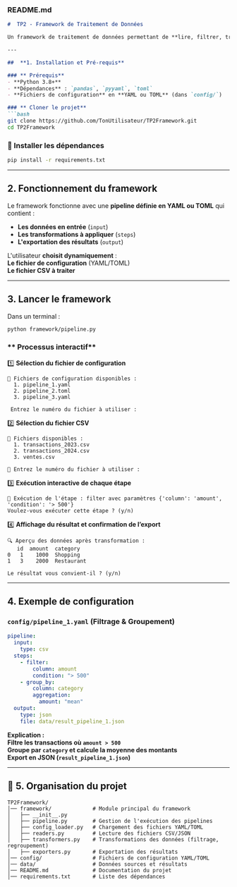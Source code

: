 
### **README.md**
```md
#  TP2 - Framework de Traitement de Données

Un framework de traitement de données permettant de **lire, filtrer, transformer et exporter des données** de manière automatisée et interactive à l'aide de fichiers **YAML/TOML**.  

---

##  **1. Installation et Pré-requis**

### ** Prérequis**
- **Python 3.8+**
- **Dépendances** : `pandas`, `pyyaml`, `toml`
- **Fichiers de configuration** en **YAML ou TOML** (dans `config/`)

### ** Cloner le projet**
```bash
git clone https://github.com/TonUtilisateur/TP2Framework.git
cd TP2Framework
```

### **🔹 Installer les dépendances**
```bash
pip install -r requirements.txt
```

---

##  **2. Fonctionnement du framework**
Le framework fonctionne avec une **pipeline définie en YAML ou TOML** qui contient :
- **Les données en entrée** (`input`)
- **Les transformations à appliquer** (`steps`)
- **L'exportation des résultats** (`output`)

L'utilisateur **choisit dynamiquement** :  
 **Le fichier de configuration** (YAML/TOML)  
 **Le fichier CSV à traiter**  

---

## **3. Lancer le framework**
Dans un terminal :
```bash
python framework/pipeline.py
```

### ** Processus interactif**
1️⃣ **Sélection du fichier de configuration**
```
📂 Fichiers de configuration disponibles :
  1. pipeline_1.yaml
  2. pipeline_2.toml
  3. pipeline_3.yaml

 Entrez le numéro du fichier à utiliser :
```

2️⃣ **Sélection du fichier CSV**
```
📂 Fichiers disponibles :
  1. transactions_2023.csv
  2. transactions_2024.csv
  3. ventes.csv

🔹 Entrez le numéro du fichier à utiliser :
```

3️⃣ **Exécution interactive de chaque étape**
```
📌 Exécution de l'étape : filter avec paramètres {'column': 'amount', 'condition': '> 500'}
Voulez-vous exécuter cette étape ? (y/n)
```

4️⃣ **Affichage du résultat et confirmation de l’export**
```
🔍 Aperçu des données après transformation :
   id  amount  category
0   1    1000  Shopping
1   3    2000  Restaurant

Le résultat vous convient-il ? (y/n)
```

---

## **4. Exemple de configuration**
### **`config/pipeline_1.yaml` (Filtrage & Groupement)**
```yaml
pipeline:
  input:
    type: csv
  steps:
    - filter:
        column: amount
        condition: "> 500"
    - group_by:
        column: category
        aggregation:
          amount: "mean"
  output:
    type: json
    file: data/result_pipeline_1.json
```
**Explication :**  
**Filtre les transactions où `amount > 500`**  
**Groupe par `category` et calcule la moyenne des montants**  
**Export en JSON (`result_pipeline_1.json`)**  

---

## 📂 **5. Organisation du projet**
```
TP2Framework/
│── framework/             # Module principal du framework
│   ├── __init__.py
│   ├── pipeline.py        # Gestion de l'exécution des pipelines
│   ├── config_loader.py   # Chargement des fichiers YAML/TOML
│   ├── readers.py         # Lecture des fichiers CSV/JSON
│   ├── transformers.py    # Transformations des données (filtrage, regroupement)
│   ├── exporters.py       # Exportation des résultats
│── config/                # Fichiers de configuration YAML/TOML
│── data/                  # Données sources et résultats
│── README.md              # Documentation du projet
│── requirements.txt       # Liste des dépendances
```



